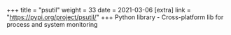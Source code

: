 +++
title = "psutil"
weight = 33
date = 2021-03-06
[extra]
link = "https://pypi.org/project/psutil/"
+++
Python library - Cross-platform lib for process and system monitoring

